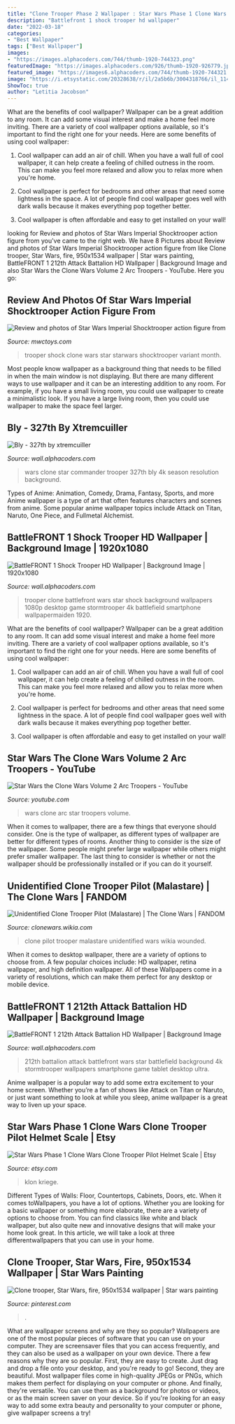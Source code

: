 ```yaml
---
title: "Clone Trooper Phase 2 Wallpaper : Star Wars Phase 1 Clone Wars Clone Trooper Pilot Helmet Scale"
description: "Battlefront 1 shock trooper hd wallpaper"
date: "2022-03-18"
categories:
- "Best Wallpaper"
tags: ["Best Wallpaper"]
images:
- "https://images.alphacoders.com/744/thumb-1920-744323.png"
featuredImage: "https://images.alphacoders.com/926/thumb-1920-926779.jpg"
featured_image: "https://images6.alphacoders.com/744/thumb-1920-744321.png"
image: "https://i.etsystatic.com/20328638/r/il/2a5b6b/3004318766/il_1140xN.3004318766_36k7.jpg"
ShowToc: true
author: "Letitia Jacobson"
---
```



What are the benefits of cool wallpaper?
Wallpaper can be a great addition to any room. It can add some visual interest and make a home feel more inviting. There are a variety of cool wallpaper options available, so it's important to find the right one for your needs. Here are some benefits of using cool wallpaper: 
1. Cool wallpaper can add an air of chill. When you have a wall full of cool wallpaper, it can help create a feeling of chilled outness in the room. This can make you feel more relaxed and allow you to relax more when you're home. 

2. Cool wallpaper is perfect for bedrooms and other areas that need some lightness in the space. A lot of people find cool wallpaper goes well with dark walls because it makes everything pop together better. 

3. Cool wallpaper is often affordable and easy to get installed on your wall!

	

		
looking for Review and photos of Star Wars Imperial Shocktrooper action figure from you've came to the right web. We have 8 Pictures about Review and photos of Star Wars Imperial Shocktrooper action figure from like Clone trooper, Star Wars, fire, 950x1534 wallpaper | Star wars painting, BattleFRONT 1 212th Attack Battalion HD Wallpaper | Background Image and also Star Wars the Clone Wars Volume 2 Arc Troopers - YouTube. Here you go:
		
    
## Review And Photos Of Star Wars Imperial Shocktrooper Action Figure From

<img loading=lazy src="http://www.mwctoys.com/images/review_shocktroop_3.jpg" onerror="this.onerror=null;this.src='https://tse3.mm.bing.net/th?id=OIP.qvyFcvz6xTGpUzYijYntlwHaLJ&amp;pid=15.1';" alt="Review and photos of Star Wars Imperial Shocktrooper action figure from">

_Source: mwctoys.com_

>trooper shock clone wars star starwars shocktrooper variant month. 

	

Most people know wallpaper as a background thing that needs to be filled in when the main window is not displaying. But there are many different ways to use wallpaper and it can be an interesting addition to any room. For example, if you have a small living room, you could use wallpaper to create a minimalistic look. If you have a large living room, then you could use wallpaper to make the space feel larger.

    
## Bly - 327th By Xtremcuiller

<img loading=lazy src="https://images.alphacoders.com/926/thumb-1920-926779.jpg" onerror="this.onerror=null;this.src='https://tse3.mm.bing.net/th?id=OIP.AZ24vvf8BpbzRwLB7zZp0QHaEK&amp;pid=15.1';" alt="Bly - 327th by xtremcuiller">

_Source: wall.alphacoders.com_

>wars clone star commander trooper 327th bly 4k season resolution background. 

	

Types of Anime: Animation, Comedy, Drama, Fantasy, Sports, and more
Anime wallpaper is a type of art that often features characters and scenes from anime. Some popular anime wallpaper topics include Attack on Titan, Naruto, One Piece, and Fullmetal Alchemist.

    
## BattleFRONT 1 Shock Trooper HD Wallpaper | Background Image | 1920x1080

<img loading=lazy src="https://images.alphacoders.com/744/thumb-1920-744323.png" onerror="this.onerror=null;this.src='https://tse4.mm.bing.net/th?id=OIP.DM49DewwXLxU4HJF5JuvGgHaEK&amp;pid=15.1';" alt="BattleFRONT 1 Shock Trooper HD Wallpaper | Background Image | 1920x1080">

_Source: wall.alphacoders.com_

>trooper clone battlefront wars star shock background wallpapers 1080p desktop game stormtrooper 4k battlefield smartphone wallpapermaiden 1920. 

	

What are the benefits of cool wallpaper?
Wallpaper can be a great addition to any room. It can add some visual interest and make a home feel more inviting. There are a variety of cool wallpaper options available, so it's important to find the right one for your needs. Here are some benefits of using cool wallpaper: 
1. Cool wallpaper can add an air of chill. When you have a wall full of cool wallpaper, it can help create a feeling of chilled outness in the room. This can make you feel more relaxed and allow you to relax more when you're home. 

2. Cool wallpaper is perfect for bedrooms and other areas that need some lightness in the space. A lot of people find cool wallpaper goes well with dark walls because it makes everything pop together better. 

3. Cool wallpaper is often affordable and easy to get installed on your wall!

    
## Star Wars The Clone Wars Volume 2 Arc Troopers - YouTube

<img loading=lazy src="https://i.ytimg.com/vi/dRLyJ2g3d0M/maxresdefault.jpg" onerror="this.onerror=null;this.src='https://tse4.mm.bing.net/th?id=OIP.H62fiilroKVkZFwV_qM_dgHaEK&amp;pid=15.1';" alt="Star Wars the Clone Wars Volume 2 Arc Troopers - YouTube">

_Source: youtube.com_

>wars clone arc star troopers volume. 

	

When it comes to wallpaper, there are a few things that everyone should consider. One is the type of wallpaper, as different types of wallpaper are better for different types of rooms. Another thing to consider is the size of the wallpaper. Some people might prefer large wallpaper while others might prefer smaller wallpaper. The last thing to consider is whether or not the wallpaper should be professionally installed or if you can do it yourself.

    
## Unidentified Clone Trooper Pilot (Malastare) | The Clone Wars | FANDOM

<img loading=lazy src="https://vignette.wikia.nocookie.net/theclonewiki/images/a/a6/Wounded_clone_pilot.jpg/revision/latest?cb=20110702062152" onerror="this.onerror=null;this.src='https://tse2.mm.bing.net/th?id=OIP._J7GTW_ssikXcUxfxjyYGQHaJ4&amp;pid=15.1';" alt="Unidentified Clone Trooper Pilot (Malastare) | The Clone Wars | FANDOM">

_Source: clonewars.wikia.com_

>clone pilot trooper malastare unidentified wars wikia wounded. 

	

When it comes to desktop wallpaper, there are a variety of options to choose from. A few popular choices include: HD wallpaper, retina wallpaper, and high definition wallpaper. All of these Wallpapers come in a variety of resolutions, which can make them perfect for any desktop or mobile device. 

    
## BattleFRONT 1 212th Attack Battalion HD Wallpaper | Background Image

<img loading=lazy src="https://images6.alphacoders.com/744/thumb-1920-744321.png" onerror="this.onerror=null;this.src='https://tse4.mm.bing.net/th?id=OIP.s_rgWxN5OJgZUP5J1BQ7gQHaEK&amp;pid=15.1';" alt="BattleFRONT 1 212th Attack Battalion HD Wallpaper | Background Image">

_Source: wall.alphacoders.com_

>212th battalion attack battlefront wars star battlefield background 4k stormtrooper wallpapers smartphone game tablet desktop ultra. 

	

Anime wallpaper is a popular way to add some extra excitement to your home screen. Whether you’re a fan of shows like Attack on Titan or Naruto, or just want something to look at while you sleep, anime wallpaper is a great way to liven up your space.

    
## Star Wars Phase 1 Clone Wars Clone Trooper Pilot Helmet Scale | Etsy

<img loading=lazy src="https://i.etsystatic.com/20328638/r/il/2a5b6b/3004318766/il_1140xN.3004318766_36k7.jpg" onerror="this.onerror=null;this.src='https://tse4.mm.bing.net/th?id=OIP.tTBKpGTPaewCYy6wX5Xw3QHaKN&amp;pid=15.1';" alt="Star Wars Phase 1 Clone Wars Clone Trooper Pilot Helmet Scale | Etsy">

_Source: etsy.com_

>klon kriege. 

	

Different Types of Walls: Floor, Countertops, Cabinets, Doors, etc.
When it comes toWallpapers, you have a lot of options. Whether you are looking for a basic wallpaper or something more elaborate, there are a variety of options to choose from. You can find classics like white and black wallpaper, but also quite new and innovative designs that will make your home look great. In this article, we will take a look at three differentwallpapers that you can use in your home.

    
## Clone Trooper, Star Wars, Fire, 950x1534 Wallpaper | Star Wars Painting

<img loading=lazy src="https://i.pinimg.com/736x/c0/03/6a/c0036a48d11532f0dfb99eebf5ace718.jpg" onerror="this.onerror=null;this.src='https://tse1.mm.bing.net/th?id=OIP.6mm7qdRiEzex9iDqEI-2PwHaL9&amp;pid=15.1';" alt="Clone trooper, Star Wars, fire, 950x1534 wallpaper | Star wars painting">

_Source: pinterest.com_

>. 

	

What are wallpaper screens and why are they so popular?
Wallpapers are one of the most popular pieces of software that you can use on your computer. They are screensaver files that you can access frequently, and they can also be used as a wallpaper on your own device. There a few reasons why they are so popular. First, they are easy to create. Just drag and drop a file onto your desktop, and you're ready to go! Second, they are beautiful. Most wallpaper files come in high-quality JPEGs or PNGs, which makes them perfect for displaying on your computer or phone. And finally, they're versatile. You can use them as a background for photos or videos, or as the main screen saver on your device. So if you're looking for an easy way to add some extra beauty and personality to your computer or phone, give wallpaper screens a try!

